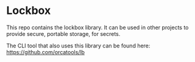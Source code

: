 # Lockbox

This repo contains the lockbox library.
It can be used in other projects to provide secure, portable storage, for secrets.

The CLI tool that also uses this library can be found here: 
https://github.com/orcatools/lb
